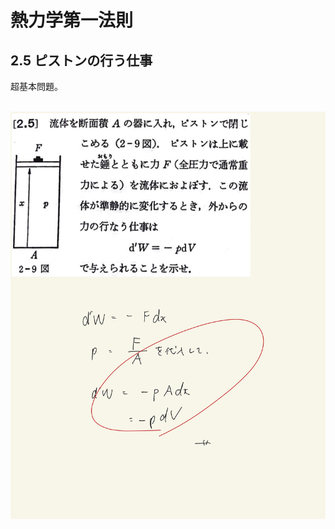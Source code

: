 <script type="text/javascript" async src="https://cdnjs.cloudflare.com/ajax/libs/mathjax/2.7.7/MathJax.js?config=TeX-MML-AM_CHTML">


</script>

<script type="text/x-mathjax-config">
 MathJax.Hub.Config({
 tex2jax: {
 inlineMath: [['$', '$'] ],
 displayMath: [ ['$$','$$'], ["\\[","\\]"] ]
 }
 });
</script>

# 熱力学第一法則
## 2.5 ピストンの行う仕事

超基本問題。
<br>
<br>

<img width="600" alt="Harashima-30" src="./images/Harashima-30.jpg">